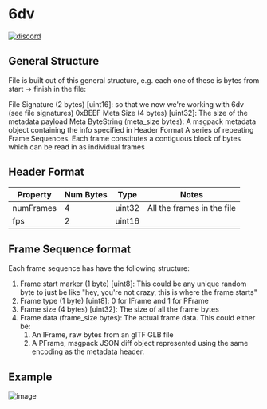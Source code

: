 # 6dv

<a href="https://discord.gg/RHprFfuBte"><img alt="discord" src="https://img.shields.io/badge/Discord-Community-green"/></a>

## General Structure
File is built out of this general structure, e.g. each one of these is bytes from start -> finish in the file:

File Signature (2 bytes) [uint16]: so that we now we're working with 6dv (see file signatures) 0xBEEF
Meta Size (4 bytes) [uint32]: The size of the metadata payload
Meta ByteString (meta_size bytes): A msgpack metadata object containing the info specified in Header Format
A series of repeating Frame Sequences. Each frame constitutes a contiguous block of bytes which can be read in as individual frames

## Header Format

| Property  | Num Bytes | Type | Notes |
| ------------- | ------------- | -------------| -------------|
| numFrames  | 4  | uint32 | All the frames in the file |
| fps  | 2  | uint16 | |




## Frame Sequence format
Each frame sequence has have the following structure:

1. Frame start marker (1 byte) [uint8]: This could be any unique random byte to just be like "hey, you're not crazy, this is where the frame starts"
1. Frame type (1 byte) [uint8]: 0 for IFrame and 1 for PFrame
1. Frame size (4 bytes) [uint32]: The size of all the frame bytes
1. Frame data (frame_size bytes): The actual frame data. This could either be:
    1. An IFrame, raw bytes from an glTF GLB file
    1. A PFrame, msgpack JSON diff object represented using the same encoding as the metadata header.

## Example

![image](https://user-images.githubusercontent.com/8617779/135152689-3cbc6384-88c6-4fa5-8137-f58fcd27e07b.png)


